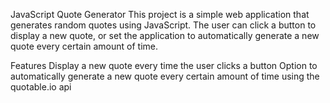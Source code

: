 
JavaScript Quote Generator
This project is a simple web application that generates random quotes using JavaScript. The user can click a button to display a new quote, or set the application to automatically generate a new quote every certain amount of time.

Features
Display a new quote every time the user clicks a button
Option to automatically generate a new quote every certain amount of time using the quotable.io api


